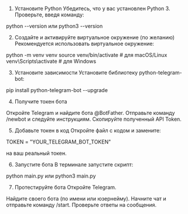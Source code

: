 1. Установите Python
Убедитесь, что у вас установлен Python 3. Проверьте, введя команду:

python --version или python3 --version



2. Создайте и активируйте виртуальное окружение (по желанию)
Рекомендуется использовать виртуальное окружение:

python -m venv venv
source venv/bin/activate  # для macOS/Linux
venv\Scripts\activate     # для Windows



3. Установите зависимости
Установите библиотеку python-telegram-bot:

pip install python-telegram-bot --upgrade



4. Получите токен бота

Откройте Telegram и найдите бота @BotFather.
Отправьте команду /newbot и следуйте инструкциям.
Скопируйте полученный API Token.



5. Добавьте токен в код
Откройте файл с кодом и замените:

TOKEN = "YOUR_TELEGRAM_BOT_TOKEN"

на ваш реальный токен.



6. Запустите бота
В терминале запустите скрипт:

python main.py или python3 main.py



7. Протестируйте бота
Откройте Telegram.

Найдите своего бота (по имени или юзернейму).
Начните чат и отправьте команду /start.
Проверьте ответы на сообщения.
